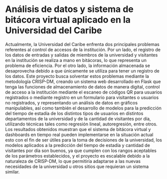 # Análisis de datos y sistema de bitácora virtual aplicado en la Universidad del Caribe

Actualmente, la Universidad del Caribe enfrenta dos principales problemas referentes al control de accesos de la institución. Por un lado, el registro de los datos de entradas y salidas de miembros de la universidad y visitantes en la institución se realiza a mano en bitácoras, lo que representa un problema de eficiencia. Por el otro lado, la información almacenada se desaprovecha debido a que únicamente se utiliza para tener un registro de los datos. Este proyecto busca solventar estos problemas mediante la metodología CRISP-DM, creando un sistema web desarrollado en Flask que tenga las funciones de almacenamiento de datos de manera digital, control de acceso a la institución mediante el escaneo de códigos QR para usuarios registrados o mediante registro en un formulario para visitantes o usuarios no registrados, y representando un análisis de datos en gráficos manipulables, así como también el desarrollo de modelos para la predicción del tiempo de estadía de los distintos tipos de usuarios en distintos departamentos de la universidad y de la cantidad de visitantes por día, utilizando técnicas tales como regresión lineal, autoregresión, entre otros. Los resultados obtenidos muestran que el sistema de bitácora virtual y dashboards en tiempo real pueden implementarse en la situación actual esto con el fin de ser útiles para la toma de decisiones de la universidad, los modelos aplicados a la predicción del tiempo de estadía y cantidad de visitantes por día son buenos, ya que cumplen con los rangos aceptables de los parámetros establecidos, y el proyecto es escalable debido a la naturaleza de CRISP-DM, lo que permitiría adaptarse a las nuevas necesidades de la universidad u otros sitios que requieran un sistema similar.


